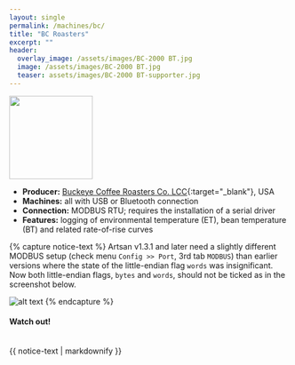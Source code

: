 ```yaml
---
layout: single
permalink: /machines/bc/
title: "BC Roasters"
excerpt: ""
header:
  overlay_image: /assets/images/BC-2000 BT.jpg
  image: /assets/images/BC-2000 BT.jpg
  teaser: assets/images/BC-2000 BT-supporter.jpg
---
```


<img class="tab-image" src="{{ site.baseurl }}/assets/images/supporter-badge.png" width="150px">

* __Producer:__ [Buckeye Coffee Roasters Co. LCC](http://www.buckeyecoffee.com){:target="_blank"}, USA
* __Machines:__ all with USB or Bluetooth connection
* __Connection:__ MODBUS RTU; requires the installation of a serial driver
* __Features:__ logging of environmental temperature (ET), bean temperature (BT) and related rate-of-rise curves

{% capture notice-text %}
Artsan v1.3.1 and later need a slightly different MODBUS setup (check menu `Config >> Port`, 3rd tab `MODBUS`) than earlier versions where the state of the little-endian flag `words` was insignificant. Now both little-endian flags, `bytes` and `words`, should not be ticked as in the screenshot below.

![alt text](../../assets/images/BC_modbus.png)
{% endcapture %}

<div class="notice--primary">
  <h4>Watch out!</h4>
  <BR>
  {{ notice-text | markdownify }}
</div>

